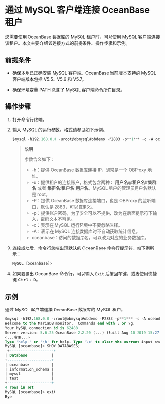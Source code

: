 # 通过 MySQL 客户端连接 OceanBase 租户

您需要使用 OceanBase 数据库的 MySQL 租户时，可以使用 MySQL 客户端连接该租户。本文主要介绍该连接方式的前提条件、操作步骤和示例。

## 前提条件

* 确保本地已正确安装 MySQL 客户端。OceanBase 当前版本支持的 MySQL 客户端版本包括 V5.5、V5.6 和 V5.7。

* 确保环境变量 PATH 包含了 MySQL 客户端命令所在目录。

## 操作步骤

1. 打开命令行终端。

2. 输入 MySQL 的运行参数。格式请参见如下示例。

   ```sql
   $mysql -h192.168.0.0 -uroot@obmysql#obdemo -P2883 -p**1*** -c -A oceanbase
   ```

   > **说明**
   >
   > 参数含义如下：
   >
   > <ul>
   > <li>-h：提供 OceanBase 数据库连接 IP，通常是一个 OBProxy 地址。</li>
   > <li>-u：提供租户的连接账户，格式包含两种： <b>用户名</b>@<b>租户名</b>#<b>集群名</b> 或者 <b>集群名</b>:<b>租户名</b>:<b>用户名</b>。MySQL 租户的管理员用户名默认是 root。</li>
   > <li>-P：提供 OceanBase 数据库连接端口，也是 OBProxy 的监听端口，默认是 2883，可以自定义。</li>
   > <li>-p：提供账户密码，为了安全可以不提供，改为在后面提示符下输入，密码文本不可见。</li>
   > <li>-c：表示在 MySQL 运行环境中不要忽略注释。</li>
   > <li>-A：表示在 MySQL 连接数据库时不自动获取统计信息。</li>
   > <li>oceanbase：访问的数据库名，可以改为对应的业务数据库。</li>
   > </ul>

3. 连接成功后，命令行终端出现默认的 OceanBase 命令行提示符，如下例所示：

   ```sql
   MySQL [oceanbase]>
   ```

4. 如果要退出 OceanBase 命令行，可以输入 `Exit` 后按回车键，或者使用快捷键 <kbd>Ctrl</kbd> + <kbd>D</kbd>。

## 示例

通过 MySQL 客户端连接 OceanBase 数据库的 MySQL 租户。

```sql
$mysql -h192.168.0.0 -uroot@obmysql#obdemo -P2883 -p**1*** -c -A oceanbase 
Welcome to the MariaDB monitor.  Commands end with ; or \g. 
Your MySQL connection id is 62488 
Server version: 5.6.25 OceanBase 2.2.20 (...) (Built Aug 10 2019 15:27:33) 
<...省略...> 
Type 'help;' or '\h' for help. Type '\c' to clear the current input statement. 
MySQL [oceanbase]> SHOW DATABASES;
 +--------------------+ 
| Database           | 
+--------------------+ 
| oceanbase          | 
| information_schema | 
| mysql              | 
| test               | 
+--------------------+ 
4 rows in set 
MySQL [oceanbase]> exit 
Bye
```
